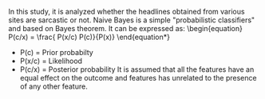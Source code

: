 
In this study, it is analyzed whether the headlines obtained from various sites are sarcastic or not. Naive Bayes is a simple "probabilistic classifiers" and based on Bayes theorem. It can be expressed as: \begin{equation} P(c/x) = \frac{ P(x/c) P(c)}{P(x)} \end{equation*}

* P(c) = Prior probabilty
* P(x/c) = Likelihood
* P(c/x) = Posterior probability
It is assumed that all the features have an equal effect on the outcome and features has unrelated to the presence of any other feature.
